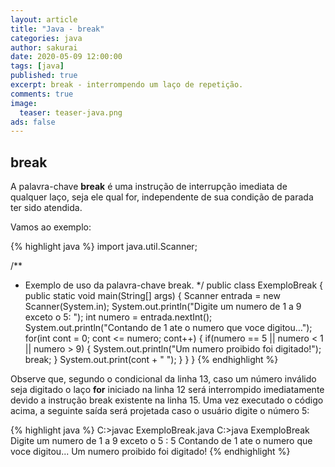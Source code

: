 ```yaml
---
layout: article
title: "Java - break"
categories: java
author: sakurai
date: 2020-05-09 12:00:00
tags: [java]
published: true
excerpt: break - interrompendo um laço de repetição.
comments: true
image:
  teaser: teaser-java.png
ads: false
---
```


## break

A palavra-chave **break** é uma instrução de interrupção imediata de qualquer laço, seja ele qual for, independente de sua condição de parada ter sido atendida.

Vamos ao exemplo:

{% highlight java %}
import java.util.Scanner;

/**
 * Exemplo de uso da palavra-chave break.
 */
public class ExemploBreak {
  public static void main(String[] args) {
    Scanner entrada = new Scanner(System.in);
    System.out.println("Digite um numero de 1 a 9 exceto o 5: ");
    int numero = entrada.nextInt();
    System.out.println("Contando de 1 ate o numero que voce digitou…");
    for(int cont = 0; cont <= numero; cont++) {
      if(numero == 5 || numero < 1 || numero > 9) {
        System.out.println("Um numero proibido foi digitado!");
        break;
      }
      System.out.print(cont + " ");
    }
  }
}
{% endhighlight %}

Observe que, segundo o condicional da linha 13, caso um número inválido seja digitado o laço **for** iniciado na linha 12 será interrompido imediatamente devido a instrução break existente na linha 15. Uma vez executado o código acima, a seguinte saída será projetada caso o usuário digite o número 5:

{% highlight java %}
C:\>javac ExemploBreak.java
C:\>java ExemploBreak
Digite um numero de 1 a 9 exceto o 5 :
5
Contando de 1 ate o numero que voce digitou...
Um numero proibido foi digitado!
{% endhighlight %}